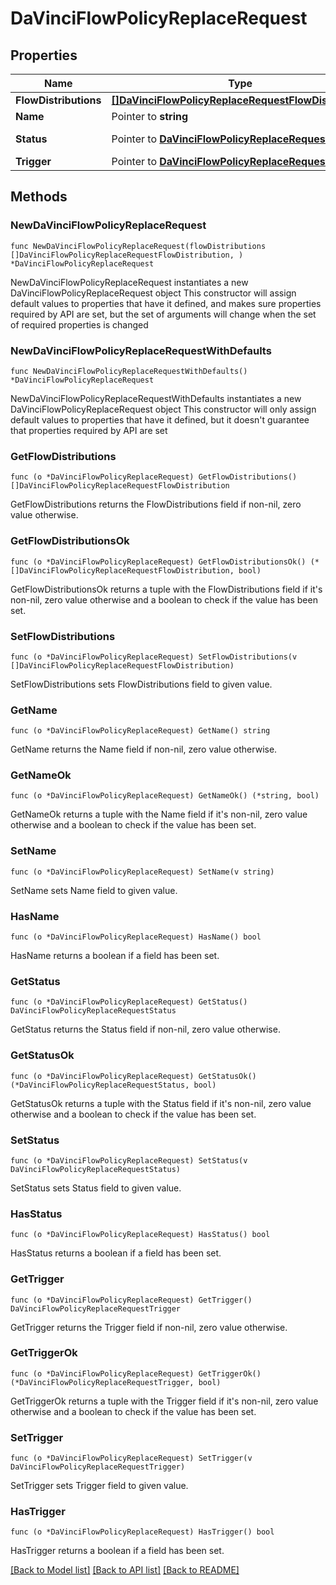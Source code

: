 # DaVinciFlowPolicyReplaceRequest

## Properties

Name | Type | Description | Notes
------------ | ------------- | ------------- | -------------
**FlowDistributions** | [**[]DaVinciFlowPolicyReplaceRequestFlowDistribution**](DaVinciFlowPolicyReplaceRequestFlowDistribution.md) |  | 
**Name** | Pointer to **string** |  | [optional] [default to "New Policy"]
**Status** | Pointer to [**DaVinciFlowPolicyReplaceRequestStatus**](DaVinciFlowPolicyReplaceRequestStatus.md) |  | [optional] [default to DAVINCIFLOWPOLICYREPLACEREQUESTSTATUS_ENABLED]
**Trigger** | Pointer to [**DaVinciFlowPolicyReplaceRequestTrigger**](DaVinciFlowPolicyReplaceRequestTrigger.md) |  | [optional] 

## Methods

### NewDaVinciFlowPolicyReplaceRequest

`func NewDaVinciFlowPolicyReplaceRequest(flowDistributions []DaVinciFlowPolicyReplaceRequestFlowDistribution, ) *DaVinciFlowPolicyReplaceRequest`

NewDaVinciFlowPolicyReplaceRequest instantiates a new DaVinciFlowPolicyReplaceRequest object
This constructor will assign default values to properties that have it defined,
and makes sure properties required by API are set, but the set of arguments
will change when the set of required properties is changed

### NewDaVinciFlowPolicyReplaceRequestWithDefaults

`func NewDaVinciFlowPolicyReplaceRequestWithDefaults() *DaVinciFlowPolicyReplaceRequest`

NewDaVinciFlowPolicyReplaceRequestWithDefaults instantiates a new DaVinciFlowPolicyReplaceRequest object
This constructor will only assign default values to properties that have it defined,
but it doesn't guarantee that properties required by API are set

### GetFlowDistributions

`func (o *DaVinciFlowPolicyReplaceRequest) GetFlowDistributions() []DaVinciFlowPolicyReplaceRequestFlowDistribution`

GetFlowDistributions returns the FlowDistributions field if non-nil, zero value otherwise.

### GetFlowDistributionsOk

`func (o *DaVinciFlowPolicyReplaceRequest) GetFlowDistributionsOk() (*[]DaVinciFlowPolicyReplaceRequestFlowDistribution, bool)`

GetFlowDistributionsOk returns a tuple with the FlowDistributions field if it's non-nil, zero value otherwise
and a boolean to check if the value has been set.

### SetFlowDistributions

`func (o *DaVinciFlowPolicyReplaceRequest) SetFlowDistributions(v []DaVinciFlowPolicyReplaceRequestFlowDistribution)`

SetFlowDistributions sets FlowDistributions field to given value.


### GetName

`func (o *DaVinciFlowPolicyReplaceRequest) GetName() string`

GetName returns the Name field if non-nil, zero value otherwise.

### GetNameOk

`func (o *DaVinciFlowPolicyReplaceRequest) GetNameOk() (*string, bool)`

GetNameOk returns a tuple with the Name field if it's non-nil, zero value otherwise
and a boolean to check if the value has been set.

### SetName

`func (o *DaVinciFlowPolicyReplaceRequest) SetName(v string)`

SetName sets Name field to given value.

### HasName

`func (o *DaVinciFlowPolicyReplaceRequest) HasName() bool`

HasName returns a boolean if a field has been set.

### GetStatus

`func (o *DaVinciFlowPolicyReplaceRequest) GetStatus() DaVinciFlowPolicyReplaceRequestStatus`

GetStatus returns the Status field if non-nil, zero value otherwise.

### GetStatusOk

`func (o *DaVinciFlowPolicyReplaceRequest) GetStatusOk() (*DaVinciFlowPolicyReplaceRequestStatus, bool)`

GetStatusOk returns a tuple with the Status field if it's non-nil, zero value otherwise
and a boolean to check if the value has been set.

### SetStatus

`func (o *DaVinciFlowPolicyReplaceRequest) SetStatus(v DaVinciFlowPolicyReplaceRequestStatus)`

SetStatus sets Status field to given value.

### HasStatus

`func (o *DaVinciFlowPolicyReplaceRequest) HasStatus() bool`

HasStatus returns a boolean if a field has been set.

### GetTrigger

`func (o *DaVinciFlowPolicyReplaceRequest) GetTrigger() DaVinciFlowPolicyReplaceRequestTrigger`

GetTrigger returns the Trigger field if non-nil, zero value otherwise.

### GetTriggerOk

`func (o *DaVinciFlowPolicyReplaceRequest) GetTriggerOk() (*DaVinciFlowPolicyReplaceRequestTrigger, bool)`

GetTriggerOk returns a tuple with the Trigger field if it's non-nil, zero value otherwise
and a boolean to check if the value has been set.

### SetTrigger

`func (o *DaVinciFlowPolicyReplaceRequest) SetTrigger(v DaVinciFlowPolicyReplaceRequestTrigger)`

SetTrigger sets Trigger field to given value.

### HasTrigger

`func (o *DaVinciFlowPolicyReplaceRequest) HasTrigger() bool`

HasTrigger returns a boolean if a field has been set.


[[Back to Model list]](../README.md#documentation-for-models) [[Back to API list]](../README.md#documentation-for-api-endpoints) [[Back to README]](../README.md)



